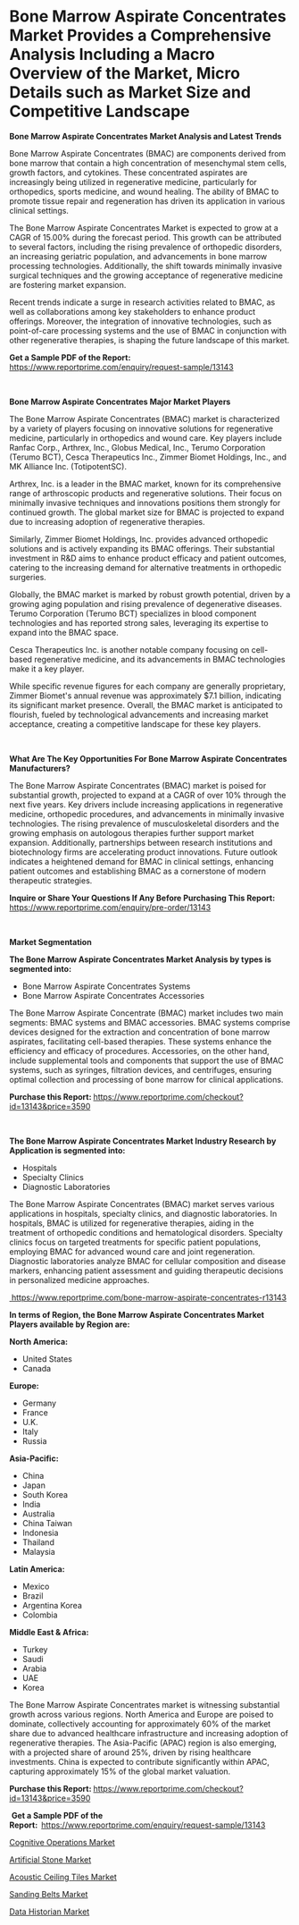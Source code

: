 <p><h1>Bone Marrow Aspirate Concentrates Market Provides a Comprehensive Analysis Including a Macro Overview of the Market, Micro Details such as Market Size and Competitive Landscape</h1></p><p><strong>Bone Marrow Aspirate Concentrates Market Analysis and Latest Trends</strong></p>
<p><p>Bone Marrow Aspirate Concentrates (BMAC) are components derived from bone marrow that contain a high concentration of mesenchymal stem cells, growth factors, and cytokines. These concentrated aspirates are increasingly being utilized in regenerative medicine, particularly for orthopedics, sports medicine, and wound healing. The ability of BMAC to promote tissue repair and regeneration has driven its application in various clinical settings.</p><p>The Bone Marrow Aspirate Concentrates Market is expected to grow at a CAGR of 15.00% during the forecast period. This growth can be attributed to several factors, including the rising prevalence of orthopedic disorders, an increasing geriatric population, and advancements in bone marrow processing technologies. Additionally, the shift towards minimally invasive surgical techniques and the growing acceptance of regenerative medicine are fostering market expansion.</p><p>Recent trends indicate a surge in research activities related to BMAC, as well as collaborations among key stakeholders to enhance product offerings. Moreover, the integration of innovative technologies, such as point-of-care processing systems and the use of BMAC in conjunction with other regenerative therapies, is shaping the future landscape of this market.</p></p>
<p><strong>Get a Sample PDF of the Report:&nbsp;</strong> <a href="https://www.reportprime.com/enquiry/request-sample/13143?utm_campaign=1170&utm_medium=2&utm_source=Github&utm_content=ia&utm_term=15112024&utm_id=bone-marrow-aspirate-concentrates">https://www.reportprime.com/enquiry/request-sample/13143</a></p>
<p>&nbsp;</p>
<p><strong>Bone Marrow Aspirate Concentrates Major Market Players</strong></p>
<p><p>The Bone Marrow Aspirate Concentrates (BMAC) market is characterized by a variety of players focusing on innovative solutions for regenerative medicine, particularly in orthopedics and wound care. Key players include Ranfac Corp., Arthrex, Inc., Globus Medical, Inc., Terumo Corporation (Terumo BCT), Cesca Therapeutics Inc., Zimmer Biomet Holdings, Inc., and MK Alliance Inc. (TotipotentSC). </p><p>Arthrex, Inc. is a leader in the BMAC market, known for its comprehensive range of arthroscopic products and regenerative solutions. Their focus on minimally invasive techniques and innovations positions them strongly for continued growth. The global market size for BMAC is projected to expand due to increasing adoption of regenerative therapies.</p><p>Similarly, Zimmer Biomet Holdings, Inc. provides advanced orthopedic solutions and is actively expanding its BMAC offerings. Their substantial investment in R&D aims to enhance product efficacy and patient outcomes, catering to the increasing demand for alternative treatments in orthopedic surgeries.</p><p>Globally, the BMAC market is marked by robust growth potential, driven by a growing aging population and rising prevalence of degenerative diseases. Terumo Corporation (Terumo BCT) specializes in blood component technologies and has reported strong sales, leveraging its expertise to expand into the BMAC space. </p><p>Cesca Therapeutics Inc. is another notable company focusing on cell-based regenerative medicine, and its advancements in BMAC technologies make it a key player. </p><p>While specific revenue figures for each company are generally proprietary, Zimmer Biomet's annual revenue was approximately $7.1 billion, indicating its significant market presence. Overall, the BMAC market is anticipated to flourish, fueled by technological advancements and increasing market acceptance, creating a competitive landscape for these key players.</p></p>
<p>&nbsp;</p>
<p><strong>What Are The Key Opportunities For Bone Marrow Aspirate Concentrates Manufacturers?</strong></p>
<p><p>The Bone Marrow Aspirate Concentrates (BMAC) market is poised for substantial growth, projected to expand at a CAGR of over 10% through the next five years. Key drivers include increasing applications in regenerative medicine, orthopedic procedures, and advancements in minimally invasive technologies. The rising prevalence of musculoskeletal disorders and the growing emphasis on autologous therapies further support market expansion. Additionally, partnerships between research institutions and biotechnology firms are accelerating product innovations. Future outlook indicates a heightened demand for BMAC in clinical settings, enhancing patient outcomes and establishing BMAC as a cornerstone of modern therapeutic strategies.</p></p>
<p><strong>Inquire or Share Your Questions If Any Before Purchasing This Report:</strong> <a href="https://www.reportprime.com/enquiry/pre-order/13143?utm_campaign=1170&utm_medium=2&utm_source=Github&utm_content=ia&utm_term=15112024&utm_id=bone-marrow-aspirate-concentrates">https://www.reportprime.com/enquiry/pre-order/13143</a></p>
<p>&nbsp;</p>
<p><strong>Market Segmentation</strong></p>
<p><strong>The Bone Marrow Aspirate Concentrates Market Analysis by types is segmented into:</strong></p>
<p><ul><li>Bone Marrow Aspirate Concentrates Systems</li><li>Bone Marrow Aspirate Concentrates Accessories</li></ul></p>
<p><p>The Bone Marrow Aspirate Concentrate (BMAC) market includes two main segments: BMAC systems and BMAC accessories. BMAC systems comprise devices designed for the extraction and concentration of bone marrow aspirates, facilitating cell-based therapies. These systems enhance the efficiency and efficacy of procedures. Accessories, on the other hand, include supplemental tools and components that support the use of BMAC systems, such as syringes, filtration devices, and centrifuges, ensuring optimal collection and processing of bone marrow for clinical applications.</p></p>
<p><strong>Purchase this Report:&nbsp;</strong><a href="https://www.reportprime.com/checkout?id=13143&price=3590&utm_campaign=1170&utm_medium=2&utm_source=Github&utm_content=ia&utm_term=15112024&utm_id=bone-marrow-aspirate-concentrates">https://www.reportprime.com/checkout?id=13143&price=3590</a></p>
<p>&nbsp;</p>
<p><strong>The Bone Marrow Aspirate Concentrates Market Industry Research by Application is segmented into:</strong></p>
<p><ul><li>Hospitals</li><li>Specialty Clinics</li><li>Diagnostic Laboratories</li></ul></p>
<p><p>The Bone Marrow Aspirate Concentrates (BMAC) market serves various applications in hospitals, specialty clinics, and diagnostic laboratories. In hospitals, BMAC is utilized for regenerative therapies, aiding in the treatment of orthopedic conditions and hematological disorders. Specialty clinics focus on targeted treatments for specific patient populations, employing BMAC for advanced wound care and joint regeneration. Diagnostic laboratories analyze BMAC for cellular composition and disease markers, enhancing patient assessment and guiding therapeutic decisions in personalized medicine approaches.</p></p>
<p><a href="https://www.reportprime.com/bone-marrow-aspirate-concentrates-r13143?utm_campaign=1170&utm_medium=2&utm_source=Github&utm_content=ia&utm_term=15112024&utm_id=bone-marrow-aspirate-concentrates">&nbsp;https://www.reportprime.com/bone-marrow-aspirate-concentrates-r13143</a></p>
<p><strong>In terms of Region, the Bone Marrow Aspirate Concentrates Market Players available by Region are:</strong></p>
<p>
    <p> <strong> North America: </strong>
        <ul>
            <li>United States</li>
            <li>Canada</li>
        </ul>
        </p> 
    <p> <strong> Europe: </strong>
        <ul>
            <li>Germany</li>
            <li>France</li>
            <li>U.K.</li>
            <li>Italy</li>
            <li>Russia</li>
        </ul>
        </p> 
    <p> <strong> Asia-Pacific: </strong>
        <ul>
            <li>China</li>
            <li>Japan</li>
            <li>South Korea</li>
            <li>India</li>
            <li>Australia</li>
            <li>China Taiwan</li>
            <li>Indonesia</li>
            <li>Thailand</li>
            <li>Malaysia</li>
        </ul>
        </p> 
    <p> <strong> Latin America: </strong>
        <ul>
            <li>Mexico</li>
            <li>Brazil</li>
            <li>Argentina Korea</li>
            <li>Colombia</li>
        </ul>
        </p> 
    <p> <strong> Middle East & Africa: </strong>
        <ul>
            <li>Turkey</li>
            <li>Saudi</li>
            <li>Arabia</li>
            <li>UAE</li>
            <li>Korea</li>
        </ul>
    </p>
    </p>
<p><p>The Bone Marrow Aspirate Concentrates market is witnessing substantial growth across various regions. North America and Europe are poised to dominate, collectively accounting for approximately 60% of the market share due to advanced healthcare infrastructure and increasing adoption of regenerative therapies. The Asia-Pacific (APAC) region is also emerging, with a projected share of around 25%, driven by rising healthcare investments. China is expected to contribute significantly within APAC, capturing approximately 15% of the global market valuation.</p></p>
<p><strong>Purchase this Report: </strong><a href="https://www.reportprime.com/checkout?id=13143&price=3590&utm_campaign=1170&utm_medium=2&utm_source=Github&utm_content=ia&utm_term=15112024&utm_id=bone-marrow-aspirate-concentrates">https://www.reportprime.com/checkout?id=13143&price=3590</a></p>
<p>&nbsp;<strong>Get a Sample PDF of the Report:&nbsp;&nbsp;</strong><a href="https://www.reportprime.com/enquiry/request-sample/13143?utm_campaign=1170&utm_medium=2&utm_source=Github&utm_content=ia&utm_term=15112024&utm_id=bone-marrow-aspirate-concentrates">https://www.reportprime.com/enquiry/request-sample/13143</a></p>
<p><strong></strong></p>
<p><p><a href="https://issuu.com/reportprime-2/docs/cognitive-operations-market-size-20_974633f22c724e?utm_campaign=1170&utm_medium=2&utm_source=Github&utm_content=ia&utm_term=15112024&utm_id=bone-marrow-aspirate-concentrates">Cognitive Operations Market</a></p><p><a href="https://www.linkedin.com/pulse/artificial-stone-market-ecosystem-competitive-landscape-strategic-yx7xc?utm_campaign=1170&utm_medium=2&utm_source=Github&utm_content=ia&utm_term=15112024&utm_id=bone-marrow-aspirate-concentrates">Artificial Stone Market</a></p><p><a href="https://www.linkedin.com/pulse/acoustic-ceiling-tiles-market-global-trends-forecast-2024--1u0zc?utm_campaign=1170&utm_medium=2&utm_source=Github&utm_content=ia&utm_term=15112024&utm_id=bone-marrow-aspirate-concentrates">Acoustic Ceiling Tiles Market</a></p><p><a href="https://www.linkedin.com/pulse/sanding-belts-market-penetration-strategies-untapped-0lspc?utm_campaign=1170&utm_medium=2&utm_source=Github&utm_content=ia&utm_term=15112024&utm_id=bone-marrow-aspirate-concentrates">Sanding Belts Market</a></p><p><a href="https://issuu.com/reportprime-2/docs/data-historian-market-size-2030.ppt_97fbd325ccc65a?utm_campaign=1170&utm_medium=2&utm_source=Github&utm_content=ia&utm_term=15112024&utm_id=bone-marrow-aspirate-concentrates">Data Historian Market</a></p></p>